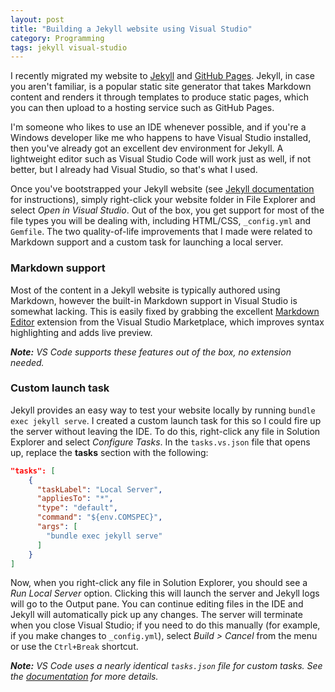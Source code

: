 ```yaml
---
layout: post
title: "Building a Jekyll website using Visual Studio"
category: Programming
tags: jekyll visual-studio
---
```


I recently migrated my website to [Jekyll](https://jekyllrb.com/) and [GitHub Pages](https://pages.github.com/). Jekyll, in case you aren't familiar, is a popular static site generator that takes Markdown content and renders it through templates to produce static pages, which you can then upload to a hosting service such as GitHub Pages.

I'm someone who likes to use an IDE whenever possible, and if you're a Windows developer like me who happens to have Visual Studio installed, then you've already got an excellent dev environment for Jekyll. A lightweight editor such as Visual Studio Code will work just as well, if not better, but I already had Visual Studio, so that's what I used.

 Once you've bootstrapped your Jekyll website (see [Jekyll documentation](https://jekyllrb.com/docs/) for instructions), simply right-click your website folder in File Explorer and select *Open in Visual Studio*. Out of the box, you get support for most of the file types you will be dealing with, including HTML/CSS, `_config.yml` and `Gemfile`. The two quality-of-life improvements that I made were related to Markdown support and a custom task for launching a local server.

### Markdown support
Most of the content in a Jekyll website is typically authored using Markdown, however the built-in Markdown support in Visual Studio is somewhat lacking. This is easily fixed by grabbing the excellent [Markdown Editor](https://marketplace.visualstudio.com/items?itemName=MadsKristensen.MarkdownEditor) extension from the Visual Studio Marketplace, which improves syntax highlighting and adds live preview.

***Note:** VS Code supports these features out of the box, no extension needed.*

### Custom launch task
Jekyll provides an easy way to test your website locally by running `bundle exec jekyll serve`. I created a custom launch task for this so I could fire up the server without leaving the IDE. To do this, right-click any file in Solution Explorer and select *Configure Tasks*. In the `tasks.vs.json` file that opens up, replace the **tasks** section with the following:

```json
"tasks": [
    {
      "taskLabel": "Local Server",
      "appliesTo": "*",
      "type": "default",
      "command": "${env.COMSPEC}",
      "args": [
        "bundle exec jekyll serve"
      ]
    }
]
```

Now, when you right-click any file in Solution Explorer, you should see a *Run Local Server* option. Clicking this will launch the server and Jekyll logs will go to the Output pane. You can continue editing files in the IDE and Jekyll will automatically pick up any changes. The server will terminate when you close Visual Studio; if you need to do this manually (for example, if you make changes to `_config.yml`), select *Build > Cancel* from the menu or use the `Ctrl+Break` shortcut.

***Note:** VS Code uses a nearly identical `tasks.json` file for custom tasks. See the [documentation](https://code.visualstudio.com/docs/editor/tasks#_custom-tasks) for more details.*
